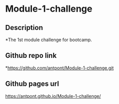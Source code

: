 # Module-1-challenge

## Description 
*The 1st module challenge for bootcamp.

## Github repo link
*https://github.com/antpont/Module-1-challenge.git

## Github pages url
https://antpont.github.io/Module-1-challenge/


